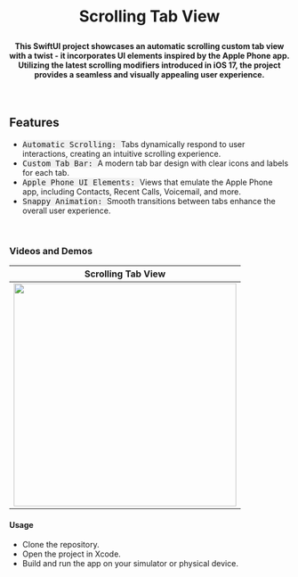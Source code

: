 # <p align="center"><b> Scrolling Tab View </b></p>

#### <p align="center"> This SwiftUI project showcases an automatic scrolling custom tab view with a twist - it incorporates UI elements inspired by the Apple Phone app. Utilizing the latest scrolling modifiers introduced in iOS 17, the project provides a seamless and visually appealing user experience.
</p>

<br>

## **Features**
- <kbd style="background-color: #f0f0f0">Automatic Scrolling: </kbd> Tabs dynamically respond to user interactions, creating an intuitive scrolling experience.
- <kbd style="background-color: #f0f0f0">Custom Tab Bar: </kbd> A modern tab bar design with clear icons and labels for each tab.
- <kbd style="background-color: #f0f0f0">Apple Phone UI Elements: </kbd> Views that emulate the Apple Phone app, including Contacts, Recent Calls, Voicemail, and more.
- <kbd style="background-color: #f0f0f0">Snappy Animation: </kbd> Smooth transitions between tabs enhance the overall user experience.

<br>

### **Videos and Demos**
| Scrolling Tab View |
|:---------------:|
|<img width="400" src="https://github.com/ZelynaFarrell/ScrollingTabView/assets/117409535/7ffbf0d6-eb6b-47e1-bd09-34b47b3b2a8e">|


#### **Usage**
- Clone the repository.
- Open the project in Xcode.
- Build and run the app on your simulator or physical device.


